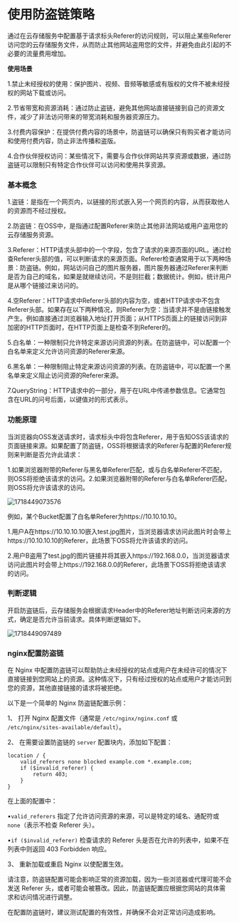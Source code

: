 # 使用防盗链策略

通过在云存储服务中配置基于请求标头Referer的访问规则，可以阻止某些Referer访问您的云存储服务文件，从而防止其他网站盗用您的文件，并避免由此引起的不必要的流量费用增加。

**使用场景**

1.禁止未经授权的使用：保护图片、视频、音频等敏感或有版权的文件不被未经授权的网站下载或访问。

2.节省带宽和资源消耗：通过防止盗链，避免其他网站直接链接到自己的资源文件，减少了非法访问带来的带宽消耗和服务器资源压力。

3.付费内容保护：在提供付费内容的场景中，防盗链可以确保只有购买者才能访问和使用付费内容，防止非法传播和盗版。

4.合作伙伴授权访问：某些情况下，需要与合作伙伴网站共享资源或数据，通过防盗链可以限制只有特定合作伙伴可以访问和使用共享资源。

### 基本概念

1.盗链：是指在一个网页内，以链接的形式嵌入另一个网页的内容，从而获取他人的资源而不经过授权。

2.防盗链：在OSS中，是指通过配置Referer来防止其他非法网站或用户盗用您的云存储服务资源。

3.Referer：HTTP请求头部中的一个字段，包含了请求的来源页面的URL。通过检查Referer头部的值，可以判断请求的来源页面。Referer检查通常用于以下两种场景：防盗链。例如，网站访问自己的图片服务器，图片服务器通过Referer来判断是否为自己的域名，如果是就继续访问，不是则拦截；数据统计。例如，统计用户是从哪个链接过来访问的。

4.空Referer：HTTP请求中Referer头部的内容为空，或者HTTP请求中不包含Referer头部。如果存在以下两种情况，则Referer为空：当请求并不是由链接触发产生。例如直接通过浏览器输入地址打开页面；从HTTPS页面上的链接访问到非加密的HTTP页面时，在HTTP页面上是检查不到Referer的。

5.白名单：一种限制只允许特定来源访问资源的列表。在防盗链中，可以配置一个白名单来定义允许访问资源的Referer来源。

6.黑名单：一种限制阻止特定来源访问资源的列表。在防盗链中，可以配置一个黑名单来定义阻止访问资源的Referer来源。

7.QueryString：HTTP请求中的一部分，用于在URL中传递参数信息。它通常包含在URL的问号后面，以键值对的形式表示。

### 功能原理

当浏览器向OSS发送请求时，请求标头中将包含Referer，用于告知OSS该请求的页面链接来源。如果配置了防盗链，OSS将根据请求的Referer与配置的Referer规则来判断是否允许此请求：

1.如果浏览器附带的Referer与黑名单Referer匹配，或与白名单Referer不匹配，则OSS将拒绝该请求的访问。2.如果浏览器附带的Referer与白名单Referer匹配，则OSS将允许该请求的访问。

![1718449073576](C:\Users\Administrator\AppData\Roaming\Typora\typora-user-images\1718449073576.png)

例如，某个Bucket配置了白名单Referer为https://10.10.10.10。

1.用户A在https://10.10.10.10嵌入test.jpg图片，当浏览器请求访问此图片时会带上https://10.10.10.10的Referer，此场景下OSS将允许该请求的访问。

2.用户B盗用了test.jpg的图片链接并将其嵌入https://192.168.0.0，当浏览器请求访问此图片时会带上https://192.168.0.0的Referer，此场景下OSS将拒绝该请求的访问。

### 判断逻辑

开启防盗链后，云存储服务会根据请求Header中的Referer地址判断访问来源的方式，确定是否允许当前请求。具体判断逻辑如下。

![1718449097489](C:\Users\Administrator\AppData\Roaming\Typora\typora-user-images\1718449097489.png)

### nginx配置防盗链 

在 Nginx 中配置防盗链可以帮助防止未经授权的站点或用户在未经许可的情况下直接链接到您网站上的资源。这种情况下，只有经过授权的站点或用户才能访问到您的资源，其他直接链接的请求将被拒绝。



以下是一个简单的 Nginx 防盗链配置示例：

1、 打开 Nginx 配置文件（通常是 `/etc/nginx/nginx.conf` 或 `/etc/nginx/sites-available/default`）。

2、 在需要设置防盗链的 `server` 配置块内，添加如下配置：

```
location / {
    valid_referers none blocked example.com *.example.com;
    if ($invalid_referer) {
        return 403;
    }
}
```

在上面的配置中：

•`valid_referers` 指定了允许访问资源的来源，可以是特定的域名、通配符或 `none`（表示不检查 Referer 头）。

•`if ($invalid_referer)` 检查请求的 Referer 头是否在允许的列表中，如果不在列表中则返回 403 Forbidden 响应。

3、 重新加载或重启 Nginx 以使配置生效。

请注意，防盗链配置可能会影响正常的资源加载，因为一些浏览器或代理可能不会发送 Referer 头，或者可能会被篡改。因此，防盗链配置应根据您网站的具体需求和访问情况进行调整。

在配置防盗链时，建议测试配置的有效性，并确保不会对正常访问造成影响。